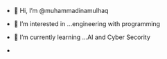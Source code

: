 - 👋 Hi, I’m @muhammadinamulhaq
- 👀 I’m interested in ...engineering with programming
- 🌱 I’m currently learning ...AI and Cyber Secority

-

<!---
muhammadinamulhaq/muhammadinamulhaq is a ✨ special ✨ repository because its `README.md` (this file) appears on your GitHub profile.
You can click the Preview link to take a look at your changes.
--->
